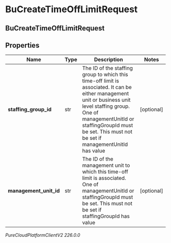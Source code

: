 # BuCreateTimeOffLimitRequest

## BuCreateTimeOffLimitRequest

## Properties

|Name | Type | Description | Notes|
|------------ | ------------- | ------------- | -------------|
| **staffing_group_id** | str | The ID of the staffing group to which this time-off limit is associated. It can be either management unit or business unit level staffing group. One of managementUnitId or staffingGroupId must be set. This must not be set if managementUnitId has value | [optional] |
| **management_unit_id** | str | The ID of the management unit to which this time-off limit is associated. One of managementUnitId or staffingGroupId must be set. This must not be set if staffingGroupId has value | [optional] |



_PureCloudPlatformClientV2 226.0.0_
